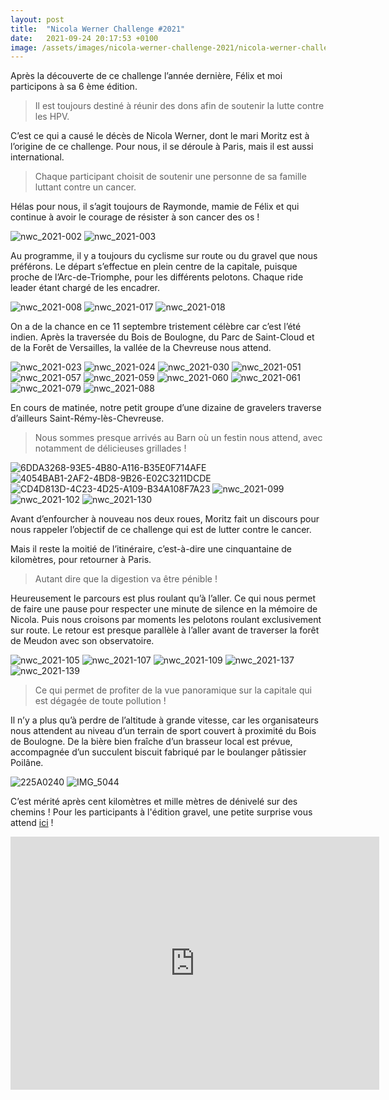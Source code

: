 ```yaml
---
layout: post
title:  "Nicola Werner Challenge #2021"
date:   2021-09-24 20:17:53 +0100
image: /assets/images/nicola-werner-challenge-2021/nicola-werner-challenge-2021_13940.jpg
---
```

Après la découverte de ce challenge l’année dernière, Félix et moi participons à sa 6 ème édition.
> Il est toujours destiné à réunir des dons afin de soutenir la lutte contre les HPV.

C’est ce qui a causé le décès de Nicola Werner, dont le mari Moritz est à l’origine de ce challenge.
Pour nous, il se déroule à Paris, mais il est aussi international.
> Chaque participant choisit de soutenir une personne de sa famille luttant contre un cancer.

Hélas pour nous, il s’agit toujours de Raymonde, mamie de Félix et qui continue à avoir le courage de résister à son cancer des os !

<div class="gallery-box">
  <div class="gallery">
<img src="/assets/images/nicola-werner-challenge-2021/nicola-werner-challenge-2021_13940.jpg" title="Sa lutte contre le cancer des os !" alt="nwc_2021-002" >
<img src="/assets/images/nicola-werner-challenge-2021/nicola-werner-challenge-2021_13941.jpg" title="Vérification avant le départ " alt="nwc_2021-003" >
</div>
</div>

Au programme, il y a toujours du cyclisme sur route ou du gravel que nous préférons.
Le départ s’effectue en plein centre de la capitale, puisque proche de l’Arc-de-Triomphe, pour les différents pelotons.
Chaque ride leader étant chargé de les encadrer.

<div class="gallery-box">
  <div class="gallery">
<img src="/assets/images/nicola-werner-challenge-2021/nicola-werner-challenge-2021_13942.jpg" title="Traversée de la Seine" alt="nwc_2021-008" >
<img src="/assets/images/nicola-werner-challenge-2021/nicola-werner-challenge-2021_13943.jpg" title="" alt="nwc_2021-017" >
<img src="/assets/images/nicola-werner-challenge-2021/nicola-werner-challenge-2021_13944.jpg" title="Parc de Saint-Cloud" alt="nwc_2021-018" >
</div>
</div>

On a de la chance en ce 11 septembre tristement célèbre car c’est l’été indien.
Après la traversée du Bois de Boulogne, du Parc de Saint-Cloud et de la Forêt de Versailles, la vallée de la Chevreuse nous attend.

<div class="gallery-box">
  <div class="gallery">
<img src="/assets/images/nicola-werner-challenge-2021/nicola-werner-challenge-2021_13945.jpg" title="Pause ravito" alt="nwc_2021-023" >
<img src="/assets/images/nicola-werner-challenge-2021/nicola-werner-challenge-2021_13946.jpg" title="" alt="nwc_2021-024" >
<img src="/assets/images/nicola-werner-challenge-2021/nicola-werner-challenge-2021_13947.jpg" title="Notre groupe" alt="nwc_2021-030" >
<img src="/assets/images/nicola-werner-challenge-2021/nicola-werner-challenge-2021_13948.jpg" title="Du vrai gravel !" alt="nwc_2021-051" >
<img src="/assets/images/nicola-werner-challenge-2021/nicola-werner-challenge-2021_13949.jpg" title="" alt="nwc_2021-057" >
<img src="/assets/images/nicola-werner-challenge-2021/nicola-werner-challenge-2021_13950.jpg" title="" alt="nwc_2021-059" >
<img src="/assets/images/nicola-werner-challenge-2021/nicola-werner-challenge-2021_13951.jpg" title="En plein champ" alt="nwc_2021-060" >
<img src="/assets/images/nicola-werner-challenge-2021/nicola-werner-challenge-2021_13952.jpg" title="En couple" alt="nwc_2021-061" >
<img src="/assets/images/nicola-werner-challenge-2021/nicola-werner-challenge-2021_13953.jpg" title="" alt="nwc_2021-079" >
<img src="/assets/images/nicola-werner-challenge-2021/nicola-werner-challenge-2021_13954.jpg" title="Un peu plus technique !" alt="nwc_2021-088" >
</div>
</div>

En cours de matinée, notre petit groupe d’une dizaine de gravelers traverse d’ailleurs Saint-Rémy-lès-Chevreuse.
> Nous sommes presque arrivés au Barn où un festin nous attend, avec notamment de délicieuses grillades !

<div class="gallery-box">
  <div class="gallery">
<img src="/assets/images/nicola-werner-challenge-2021/nicola-werner-challenge-2021_13955.jpg" title="" alt="6DDA3268-93E5-4B80-A116-B35E0F714AFE" >
<img src="/assets/images/nicola-werner-challenge-2021/nicola-werner-challenge-2021_13956.jpg" title="Tous les pelotons " alt="4054BAB1-2AF2-4BD8-9B26-E02C3211DCDE" >
<img src="/assets/images/nicola-werner-challenge-2021/nicola-werner-challenge-2021_13957.jpg" title="&#x1f60b;" alt="CD4D813D-4C23-4D25-A109-B34A108F7A23" >
<img src="/assets/images/nicola-werner-challenge-2021/nicola-werner-challenge-2021_13958.jpg" title="le Barn" alt="nwc_2021-099" >
<img src="/assets/images/nicola-werner-challenge-2021/nicola-werner-challenge-2021_13959.jpg" title="" alt="nwc_2021-102" >
<img src="/assets/images/nicola-werner-challenge-2021/nicola-werner-challenge-2021_13960.jpg" title="Un vrai gueuleton !" alt="nwc_2021-130" >
</div>
</div>

Avant d’enfourcher à nouveau nos deux roues, Moritz fait un discours pour nous rappeler l’objectif de ce challenge qui est de lutter contre le cancer.

Mais il reste la moitié de l’itinéraire, c’est-à-dire une cinquantaine de kilomètres, pour retourner à Paris.
> Autant dire que la digestion va être pénible !

Heureusement le parcours est plus roulant qu’à l’aller.
Ce qui nous permet de faire une pause pour respecter une minute de silence en la mémoire de Nicola.
Puis nous croisons par moments les pelotons roulant exclusivement sur route.
Le retour est presque parallèle à l’aller avant de traverser la forêt de Meudon avec son observatoire.

<div class="gallery-box">
  <div class="gallery">
<img src="/assets/images/nicola-werner-challenge-2021/nicola-werner-challenge-2021_13961.jpg" title="Embouteillage !" alt="nwc_2021-105" >
<img src="/assets/images/nicola-werner-challenge-2021/nicola-werner-challenge-2021_13962.jpg" title="Twomoulins en gravel" alt="nwc_2021-107" >
<img src="/assets/images/nicola-werner-challenge-2021/nicola-werner-challenge-2021_13963.jpg" title="Parc Saint-Cloud" alt="nwc_2021-109" >
<img src="/assets/images/nicola-werner-challenge-2021/nicola-werner-challenge-2021_13964.jpg" title="" alt="nwc_2021-137" >
<img src="/assets/images/nicola-werner-challenge-2021/nicola-werner-challenge-2021_13965.jpg" title="Un moulin peut en cacher un autre …." alt="nwc_2021-139" >
</div>
</div>

> Ce qui permet de profiter de la vue panoramique sur la capitale qui est dégagée de toute pollution !

Il n’y a plus qu’à perdre de l’altitude à grande vitesse, car les organisateurs nous attendent au niveau d’un terrain de sport couvert à proximité du Bois de Boulogne.
De la bière bien fraîche d’un brasseur local est prévue, accompagnée d’un succulent biscuit fabriqué par le boulanger pâtissier Poilâne.

<div class="gallery-box">
  <div class="gallery">
<img src="/assets/images/nicola-werner-challenge-2021/nicola-werner-challenge-2021_13967.jpg" title="Terminus" alt="225A0240" >
<img src="/assets/images/nicola-werner-challenge-2021/nicola-werner-challenge-2021_13968.jpg" title="A consommer avec modération !" alt="IMG_5044" >
</div>
</div>

C’est mérité après cent kilomètres et mille mètres de dénivelé sur des chemins !
Pour les participants à l'édition gravel, une petite surprise vous attend <a href="https://adobe.ly/3o6e6Ti">ici</a> !

<center><iframe src="https://www.strava.com/activities/5946397435/embed/c10d14c6d9f012dfaa288c4bf3a5848ddb0c965e" width="590" height="405" frameborder="0" scrolling="no"></iframe></center>